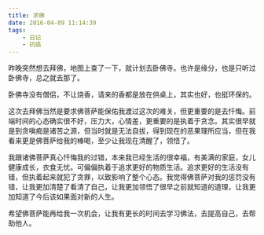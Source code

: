 ```yaml
---
title: 求佛
date: 2016-04-09 11:14:39
tags:
    - 日记
    - 抗癌
---
```


昨晚突然想去拜佛，地图上查了一下，就计划去卧佛寺。也许是缘分，也是只听过卧佛寺，总之就去那了。

卧佛寺没有僧侣，不让烧香，请来的香都是放在供桌上，其实也好，也挺环保的。

这次去拜佛当然是要求佛菩萨能保佑我渡过这次的难关，但更重要的是去忏悔。前端时间的心态确实很不好，压力大，心情差，更重要的是执着于贪念。其实很早就是到贪嗔痴是诸苦之源，但当时就是无法自拔，得到现在的恶果理所应当，但在我看来更是佛菩萨给我的棒喝，至少让我现在清醒了，领悟了。

我跟诸佛菩萨真心忏悔我的过错，本来我已经生活的很幸福，有美满的家庭，女儿健康成长，衣食无忧。可偏偏执着于追求更好的物质生活。追求更好的生活没有错，但执着起来就犯了贪罪，以致影响了整个心态。我觉得佛菩萨对我的惩罚没有错，让我更加清楚了看清了自己，让我更加领悟了很早之前就知道的道理，让我更加知道了今后该如果面对新的人生。

希望佛菩萨能再给我一次机会，让我有更长的时间去学习佛法，去提高自己，去帮助他人。

